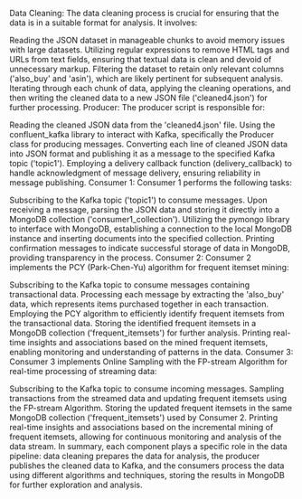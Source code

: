Data Cleaning: The data cleaning process is crucial for ensuring that the data is in a suitable format for analysis. It involves:

Reading the JSON dataset in manageable chunks to avoid memory issues with large datasets.
Utilizing regular expressions to remove HTML tags and URLs from text fields, ensuring that textual data is clean and devoid of unnecessary markup.
Filtering the dataset to retain only relevant columns ('also_buy' and 'asin'), which are likely pertinent for subsequent analysis.
Iterating through each chunk of data, applying the cleaning operations, and then writing the cleaned data to a new JSON file ('cleaned4.json') for further processing.
Producer: The producer script is responsible for:

Reading the cleaned JSON data from the 'cleaned4.json' file.
Using the confluent_kafka library to interact with Kafka, specifically the Producer class for producing messages.
Converting each line of cleaned JSON data into JSON format and publishing it as a message to the specified Kafka topic ('topic1').
Employing a delivery callback function (delivery_callback) to handle acknowledgment of message delivery, ensuring reliability in message publishing.
Consumer 1: Consumer 1 performs the following tasks:

Subscribing to the Kafka topic ('topic1') to consume messages.
Upon receiving a message, parsing the JSON data and storing it directly into a MongoDB collection ('consumer1_collection').
Utilizing the pymongo library to interface with MongoDB, establishing a connection to the local MongoDB instance and inserting documents into the specified collection.
Printing confirmation messages to indicate successful storage of data in MongoDB, providing transparency in the process.
Consumer 2: Consumer 2 implements the PCY (Park-Chen-Yu) algorithm for frequent itemset mining:

Subscribing to the Kafka topic to consume messages containing transactional data.
Processing each message by extracting the 'also_buy' data, which represents items purchased together in each transaction.
Employing the PCY algorithm to efficiently identify frequent itemsets from the transactional data.
Storing the identified frequent itemsets in a MongoDB collection ('frequent_itemsets') for further analysis.
Printing real-time insights and associations based on the mined frequent itemsets, enabling monitoring and understanding of patterns in the data.
Consumer 3: Consumer 3 implements Online Sampling with the FP-stream Algorithm for real-time processing of streaming data:

Subscribing to the Kafka topic to consume incoming messages.
Sampling transactions from the streamed data and updating frequent itemsets using the FP-stream Algorithm.
Storing the updated frequent itemsets in the same MongoDB collection ('frequent_itemsets') used by Consumer 2.
Printing real-time insights and associations based on the incremental mining of frequent itemsets, allowing for continuous monitoring and analysis of the data stream.
In summary, each component plays a specific role in the data pipeline: data cleaning prepares the data for analysis, the producer publishes the cleaned data to Kafka, and the consumers process the data using different algorithms and techniques, storing the results in MongoDB for further exploration and analysis.
